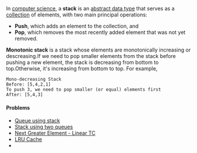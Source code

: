 In [computer science](https://en.wikipedia.org/wiki/Computer_science "Computer science"), a **stack** is an [abstract data type](https://en.wikipedia.org/wiki/Abstract_data_type "Abstract data type") that serves as a [collection](https://en.wikipedia.org/wiki/Collection_(abstract_data_type) "Collection (abstract data type)") of elements, with two main principal operations:

-   **Push**, which adds an element to the collection, and
-   **Pop**, which removes the most recently added element that was not yet removed.


**Monotonic stack** is a stack whose elements are monotonically increasing or descreasing.If we need to pop smaller elements from the stack before pushing a new element, the stack is decreasing from bottom to top.Otherwise, it's increasing from bottom to top.
For example,

	Mono-decreasing Stack
	Before: [5,4,2,1]
	To push 3, we need to pop smaller (or equal) elements first
	After: [5,4,3]

#### Problems
- [Queue using stack](https://practice.geeksforgeeks.org/problems/queue-using-stack/)
- [Stack using two queues](https://practice.geeksforgeeks.org/problems/stack-using-two-queues/)
- [Next Greater Element - Linear TC](https://leetcode.com/problems/next-greater-element-i/)
- [LRU Cache](https://leetcode.com/problems/lru-cache/)
- 